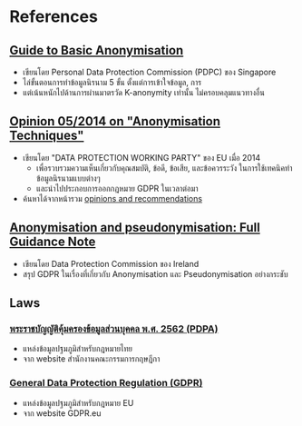 # References

## [Guide to Basic Anonymisation](https://www.pdpc.gov.sg/-/media/files/pdpc/pdf-files/advisory-guidelines/guide-to-basic-anonymisation-(updated-24-july-2024).pdf)

- เขียนโดย Personal Data Protection Commission (PDPC) ของ Singapore
- ไล่ขั้นตอนการทำข้อมูลนิรนาม 5 ขั้น ตั้งแต่การเข้าใจข้อมูล, การ
- แต่เน้นหนักไปด้านการผ่านมาตรวัด K-anonymity เท่านั้น ไม่ครอบคลุมแนวทางอื่น

## [Opinion 05/2014 on "Anonymisation Techniques"](https://ec.europa.eu/justice/article-29/documentation/opinion-recommendation/files/2014/wp216_en.pdf)

- เขียนโดย "DATA PROTECTION WORKING PARTY" ของ EU เมื่อ 2014
  - เพื่อรวบรวมความเห็นเกี่ยวกับคุณสมบัติ, ข้อดี, ข้อเสีย, และข้อควรระวัง ในการใช้เทคนิคทำข้อมูลนิรนามแบบต่างๆ
  - และนำไปประกอบการออกกฎหมาย GDPR ในเวลาต่อมา
- ค้นหาได้จากหน้ารวม [opinions and recommendations](https://ec.europa.eu/justice/article-29/documentation/opinion-recommendation/index_en.htm)
 
## [Anonymisation and pseudonymisation: Full Guidance Note](https://www.dataprotection.ie/en/dpc-guidance/anonymisation-and-pseudonymisation)

- เขียนโดย Data Protection Commission ของ Ireland
- สรุป GDPR ในเรื่องที่เกี่ยวกับ Anonymisation และ Pseudonymisation อย่างกระชับ

## Laws

### [พระราชบัญญัติคุ้มครองข้อมูลส่วนบุคคล พ.ศ. 2562 (PDPA)](https://searchlaw.ocs.go.th/council-of-state/#/public/doc/RnVUTE4zOWxlNzExbDlEQjRwRCtrUT09)

- แหล่งข้อมูลปฐมภูมิสำหรับกฎหมายไทย
- จาก website สํานักงานคณะกรรมการกฤษฎีกา

### [General Data Protection Regulation (GDPR)](https://gdpr.eu/tag/gdpr/)

- แหล่งข้อมูลปฐมภูมิสำหรับกฎหมาย EU
- จาก website GDPR.eu
